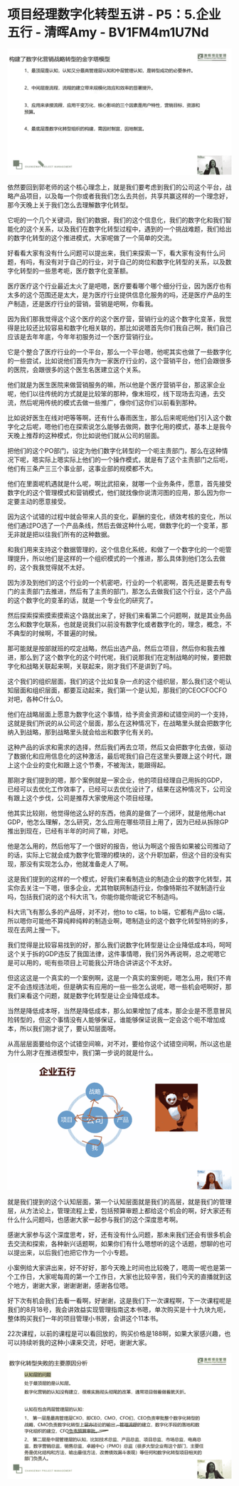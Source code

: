 # 项目经理数字化转型五讲 - P5：5.企业五行 - 清晖Amy - BV1FM4m1U7Nd

![](img/87777a9a9311fc38c476d7d67d6318db_0.png)

依然要回到郭老师的这个核心理念上，就是我们要考虑到我们的公司这个平台，战略产品项目，以及每一个你或者我我们怎么去共创，共享共赢这样的一个理念好，那今天晚上关于我们怎么去理解数字化转型。

它呃的一个几个关键词，我们的数据，我们的这个信息化，我们的数字化和我们智能化的这个关系，以及我们在数字化转型过程中，遇到的一个挑战难题，我们给出的数字化转型的这个推进模式，大家呢做了一个简单的交流。

好看看大家有没有什么问题可以提出来，我们来探索一下，看大家有没有什么问题，有吗，有没有对于自己的行业，对于自己的岗位和数字化转型的关系，以及数字化转型的一些思考呃，医疗数字化变革额。

医疗医疗这个行业最近太火了是吧嗯，医疗要看哪个哪个细分行业，因为医疗也有太多的这个范围还是太大，是为医疗行业提供信息化服务的吗，还是医疗产品的生产制造，还是医疗行业的营销，营销是吧啊，你看我。

因为我们那我觉得这个这个医疗的这个医疗营，营销行业的这个数字化变革，我觉得是比较还比较容易和数字化相关联的，那比如说嗯首先你们我自己啊，我们自己应该是去年年底，今年年初服务过一个医疗营销行业。

它是个整合了医疗行业的一个平台，那么一个平台嗯，他呢其实也做了一些数字化的一些尝试，比如说他们首先作为一家医疗行业的，这个营销平台，他们会跟很多的医院，会跟很多的这个医生名医建立这个关系。

他们就是为医生医院来做营销服务的嘛，所以他是个医疗营销平台，那这家企业呢，他们以往传统的方式就是比较笨的那种，像末班哎，线下现场去沟通，去交流，然后呢用传统的模式去做一些推广，像你们这你们以前看到那种。

比如说好医生在线对吧等等啊，还有什么春雨医生，那么后来呢呃他们引入这个数字化之后呢，嗯他们也在探索说怎么能够去做网，数字化用的模式，基本上是我今天晚上推荐的这种模式，你比如说他们就从公司的层面。

把他们的这个PO部门，设定为他们数字化转型的一个呃主责部门，那么在这种情况下呢，嗯实际上嗯实际上他们的一个操作模式，就是有了这个主责部门之后呃，他们有三条产三三个事业部，这事业部的规模都不大。

他们在里面呢机遇就是什么呢，啊比武招亲，就哪一个业务条件，愿意，首先接受数字化的这个管理模式和营销模式，他们就找像你说清河图的应用，那么因为你一定要主动的愿意接受。

因为这个试错的过程中就会带来人员的变化，薪酬的变化，绩效考核的变化，所以他们通过PO选了一个产品条线，然后去做这种什么呢，做数字化的一个变革，那无非就是把以往我们所有的这种数据。

和我们用来支持这个数据管理的，这个信息化系统，和做了一个数字化的一个呃管理提升，所以他们是这样的一个组织模式的一个推进，那么具体到他们怎么去做的，这个我我觉得就不太好。

因为涉及到他们的这个行业的一个机密吧，行业的一个机密啊，首先还是要去有专门的主责部门去推进，然后有了主责的部门，那怎么去做我们这个行业，这个产品的这个数字化的变革的话，就是一个专业化的研究了。

然后探索探索摸索摸索这个路就出来了，好我们来看第二个问题啊，就是其业务品怎么和数字化联系，也就是说我们以前没有数字化或者数字化的，理念，概念，不不典型的时候啊，不普遍的时候。

那可能就是按部就班的哎定战略，然后出选产品，然后立项目，然后你和我去推进，那么到了这个数字化的这个时代呢，我们说那我们在定制战略的时候，要把数字化和战略关联起来啊，关联起来，刚才我们不是讲到了吗。

这个我们的组织层面，我们的这个比如复杂一点的这个组织层，那么我们这个呃认知层面和组织层面，都要互动起来，我们第一个是认知，那我们的CEOCFOCFO对吧，各种C什么O。

他们在战略层面上愿意为数字化这个事情，给予资金资源和试错空间的一个支持，这就是我们所说的从公司这个层面，那么在这种情况下，在战略里头就会把数字化纳入到战略，那到战略里头就会给出和数字化有关的。

这种产品的诉求和需求的选择，然后我们再去立项，然后又会把数字化去做，驱动了数据化和应用信息化的这种激活，最后呢我们自己在这里头要跟上这个时代，跟上这个企业的变化和跟上这个节奏，不被淘汰，能跟得起。

那刚才我们提到的嗯，那个案例就是一家企业，他的项目经理自己用拆的GDP，已经可以去优化工作效率了，已经可以去优化设计了，结果在这种情况下，公司没有跟上这个步伐，公司是推荐大家使用这个项目经理。

他其实比较刚，他觉得他这么好的东西，他真的是做了一个闭环，就是他用chat GDP，他怎么理解，怎么研究，怎么应用在哪些项目上用了，因为已经从拆除GP推出到现在，已经有半年的时间了嘛，对吧。

他是怎么用的，然后他写了一个很好的报告，他认为啊这个报告如果被公司推动了的话，实际上它就会成为数字化管理的模块的，这个升职加薪，但这个目的没有实现，那没有实现怎么办，他就准备走人了啊。

这是我们提到的这样的一个模式，好我们来看制造业的制造企业的数字化转型，其实你去关注一下嗯，很多企业，尤其物联网制造行业，你像特斯拉不就制造行业吗，包括我们说的这个科大讯飞，你能你能你能说它不制造吗。

科大讯飞有那么多的产品呀，对不对，他to to c端，to b端，它都有产品to c端，所以嗯你可能他不算纯粹纯粹的制造业啊，嗯制造业的这个数字化转型特别的多，现在去网上搜一下。

我们觉得是比较容易找到的好，那么我们说数字化转型是让企业降低成本吗，呵呵这个关于拆的GDP违反了我国法律，这件事情嗯，我们另外再说啊，总之呢嗯它是可以用的，呃有些项目上可能我公开场合讲讲这个不太好。

但这这这是一个真实的一个案例啊，这是一个真实的案例呃，嗯怎么用，我们不肯定不会违规违法呃，但是确实有应用的一些一些怎么说呢，嗯一些机会吧啊好，那我们来看这个问题，就是数字化转型是让企业降低成本。

当然是降低成本呀，当然是降低成本，那么如果增加了成本，那企业是不愿意冒风险转型的，但这个事情没有人能够保证，谁能够保证说我一定会这个呃不增加成本，所以我们刚才说了，要认知层面呀。

从高层层面要给你这个试错空间嘛，对不对，要给你这个试错空间啊，所以这也是为什么刚才在推进模型中，我们第一步说的就是什么。



![](img/87777a9a9311fc38c476d7d67d6318db_2.png)

就是我们提到的这个认知层面，第一个认知层面就是我们的高层，就是我们的管理层，从方法论上，管理流程上爱，包括预算审题上都给这个机会的啊，好大家还有什么什么问题吗，也感谢大家一起参与我们的这个深度思考啊。

感谢大家参与这个深度思考，好，还有没有什么问题，那未来我们还会有很多机会去交流和探索，各种新兴话题啊，如果你们有什么嗯想听的这个话题，想聊的也可以提出来，以后我们也把它作为一个小专题。

小案例给大家讲出来，好不好好，那今天晚上时间也比较晚了，嗯周一呢也是第一个工作日，大家呢每周的第一个工作日，大家也比较辛苦，我们今天的直播就到这个地方，谢谢大家，谢谢谢谢，感谢各位嗯。

好下次有机会我们去看一看啊，好谢谢，这是我们下一次课程啊，下一次课程呢是我们的8月18号，我会讲效益实现管理指南这本书嗯，单次购买是十十九块九呃，整体购买我们一年的项目管理小书房，会讲这个11本书。

22次课程，以前的课程是可以看回放的，购买价格是188啊，如果大家感兴趣，也可以持续听我的这种小课来交流，好吧，谢谢大家。



![](img/87777a9a9311fc38c476d7d67d6318db_4.png)
